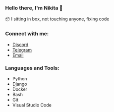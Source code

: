 ### Hello there, I'm Nikita 👋
📦 I sitting in box, not touching anyone, fixing code
### Connect with me:

- [Discord](https://discordapp.com/users/452019546593820674/)
- [Telegram](https://t.me/Kotorkovsciy)
- [Email](mailto:kotorkovsciy@yandex.ru)

### Languages and Tools:
- Python
- Django
- Docker
- Bash
- Git
- Visual Studio Code

